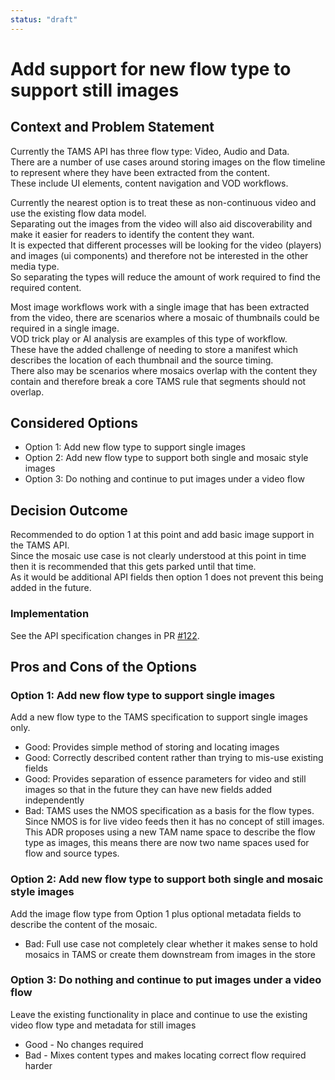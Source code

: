 ```yaml
---
status: "draft"
---
```

# Add support for new flow type to support still images  

## Context and Problem Statement

Currently the TAMS API has three flow type: Video, Audio and Data.  
There are a number of use cases around storing images on the flow timeline to represent where they have been extracted from the content.  
These include UI elements, content navigation and VOD workflows.

Currently the nearest option is to treat these as non-continuous video and use the existing flow data model.  
Separating out the images from the video will also aid discoverability and make it easier for readers to identify the content they want.  
It is expected that different processes will be looking for the video (players) and images (ui components) and therefore not be interested in the other media type.  
So separating the types will reduce the amount of work required to find the required content.

Most image workflows work with a single image that has been extracted from the video, there are scenarios where a mosaic of thumbnails could be required in a single image.  
VOD trick play or AI analysis are examples of this type of workflow.  
These have the added challenge of needing to store a manifest which describes the location of each thumbnail and the source timing.  
There also may be scenarios where mosaics overlap with the content they contain and therefore break a core TAMS rule that segments should not overlap.

## Considered Options

- Option 1: Add new flow type to support single images
- Option 2: Add new flow type to support both single and mosaic style images
- Option 3: Do nothing and continue to put images under a video flow

## Decision Outcome

Recommended to do option 1 at this point and add basic image support in the TAMS API.  
Since the mosaic use case is not clearly understood at this point in time then it is recommended that this gets parked until that time.  
As it would be additional API fields then option 1 does not prevent this being added in the future.

### Implementation

See the API specification changes in PR [#122](https://github.com/bbc/tams/pull/122).

## Pros and Cons of the Options

### Option 1: Add new flow type to support single images

Add a new flow type to the TAMS specification to support single images only.

- Good: Provides simple method of storing and locating images
- Good: Correctly described content rather than trying to mis-use existing fields
- Good: Provides separation of essence parameters for video and still images so that in the future they can have new fields added independently
- Bad: TAMS uses the NMOS specification as a basis for the flow types.  Since NMOS is for live video feeds then it has no concept of still images.  
This ADR proposes using a new TAM name space to describe the flow type as images, this means there are now two name spaces used for flow and source types.

### Option 2: Add new flow type to support both single and mosaic style images

Add the image flow type from Option 1 plus optional metadata fields to describe the content of the mosaic.

- Bad: Full use case not completely clear whether it makes sense to hold mosaics in TAMS or create them downstream from images in the store

### Option 3: Do nothing and continue to put images under a video flow

Leave the existing functionality in place and continue to use the existing video flow type and metadata for still images

- Good - No changes required
- Bad - Mixes content types and makes locating correct flow required harder

